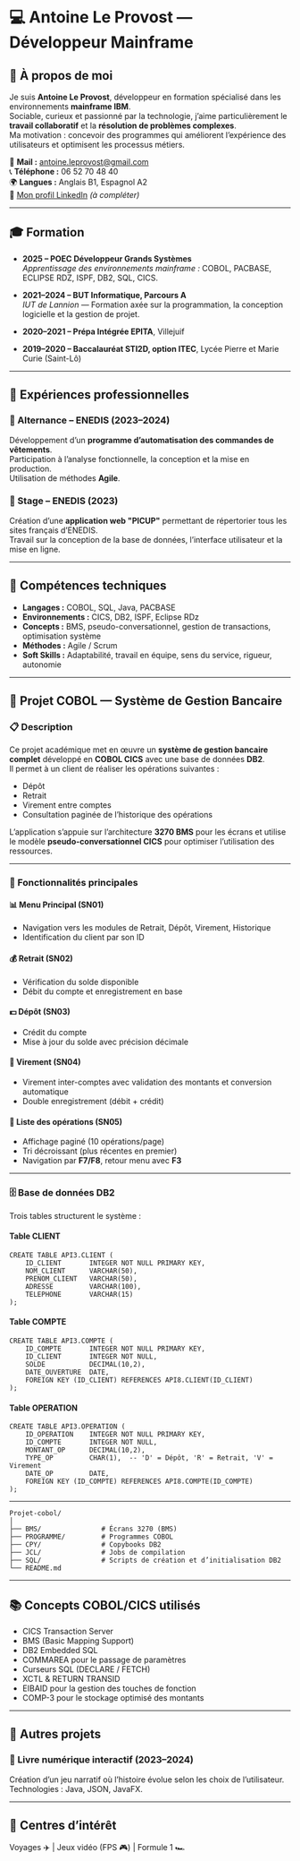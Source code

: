 # 💻 Antoine Le Provost — Développeur Mainframe

## 👋 À propos de moi

Je suis **Antoine Le Provost**, développeur en formation spécialisé dans les environnements **mainframe IBM**.  
Sociable, curieux et passionné par la technologie, j’aime particulièrement le **travail collaboratif** et la **résolution de problèmes complexes**.  
Ma motivation : concevoir des programmes qui améliorent l’expérience des utilisateurs et optimisent les processus métiers.

📧 **Mail :** [antoine.leprovost@gmail.com](mailto:antoine.leprovost@gmail.com)  
📞 **Téléphone :** 06 52 70 48 40  
🌍 **Langues :** Anglais B1, Espagnol A2  
🔗 [Mon profil LinkedIn](#) *(à compléter)*  

---

## 🎓 Formation

- **2025 – POEC Développeur Grands Systèmes**  
  *Apprentissage des environnements mainframe :* COBOL, PACBASE, ECLIPSE RDZ, ISPF, DB2, SQL, CICS.

- **2021–2024 – BUT Informatique, Parcours A**  
  *IUT de Lannion* — Formation axée sur la programmation, la conception logicielle et la gestion de projet.

- **2020–2021 – Prépa Intégrée EPITA**, Villejuif  
- **2019–2020 – Baccalauréat STI2D, option ITEC**, Lycée Pierre et Marie Curie (Saint-Lô)

---

## 💼 Expériences professionnelles

### 🔹 Alternance – ENEDIS (2023–2024)
Développement d’un **programme d’automatisation des commandes de vêtements**.  
Participation à l’analyse fonctionnelle, la conception et la mise en production.  
Utilisation de méthodes **Agile**.

### 🔹 Stage – ENEDIS (2023)
Création d’une **application web "PICUP"** permettant de répertorier tous les sites français d’ENEDIS.  
Travail sur la conception de la base de données, l’interface utilisateur et la mise en ligne.

---

## 🧠 Compétences techniques

- **Langages :** COBOL, SQL, Java, PACBASE  
- **Environnements :** CICS, DB2, ISPF, Eclipse RDz  
- **Concepts :** BMS, pseudo-conversationnel, gestion de transactions, optimisation système  
- **Méthodes :** Agile / Scrum  
- **Soft Skills :** Adaptabilité, travail en équipe, sens du service, rigueur, autonomie  

---

## 🏦 Projet COBOL — Système de Gestion Bancaire

### 📋 Description

Ce projet académique met en œuvre un **système de gestion bancaire complet** développé en **COBOL CICS** avec une base de données **DB2**.  
Il permet à un client de réaliser les opérations suivantes :  
- Dépôt  
- Retrait  
- Virement entre comptes  
- Consultation paginée de l’historique des opérations  

L’application s’appuie sur l’architecture **3270 BMS** pour les écrans et utilise le modèle **pseudo-conversationnel CICS** pour optimiser l’utilisation des ressources.

---

### 🎯 Fonctionnalités principales

#### 📊 Menu Principal (SN01)
- Navigation vers les modules de Retrait, Dépôt, Virement, Historique  
- Identification du client par son ID  

#### 💰 Retrait (SN02)
- Vérification du solde disponible  
- Débit du compte et enregistrement en base  

#### 💵 Dépôt (SN03)
- Crédit du compte  
- Mise à jour du solde avec précision décimale  

#### 🔄 Virement (SN04)
- Virement inter-comptes avec validation des montants et conversion automatique  
- Double enregistrement (débit + crédit)  

#### 📜 Liste des opérations (SN05)
- Affichage paginé (10 opérations/page)  
- Tri décroissant (plus récentes en premier)  
- Navigation par **F7/F8**, retour menu avec **F3**

---

### 🗄️ Base de données DB2

Trois tables structurent le système :  

#### Table CLIENT
    CREATE TABLE API3.CLIENT (
        ID_CLIENT       INTEGER NOT NULL PRIMARY KEY,
        NOM_CLIENT      VARCHAR(50),
        PRENOM_CLIENT   VARCHAR(50),
        ADRESSE         VARCHAR(100),
        TELEPHONE       VARCHAR(15)
    );

#### Table COMPTE
    CREATE TABLE API3.COMPTE (
        ID_COMPTE       INTEGER NOT NULL PRIMARY KEY,
        ID_CLIENT       INTEGER NOT NULL,
        SOLDE           DECIMAL(10,2),
        DATE_OUVERTURE  DATE,
        FOREIGN KEY (ID_CLIENT) REFERENCES API8.CLIENT(ID_CLIENT)
    );

#### Table OPERATION
    CREATE TABLE API3.OPERATION (
        ID_OPERATION    INTEGER NOT NULL PRIMARY KEY,
        ID_COMPTE       INTEGER NOT NULL,
        MONTANT_OP      DECIMAL(10,2),
        TYPE_OP         CHAR(1),  -- 'D' = Dépôt, 'R' = Retrait, 'V' = Virement
        DATE_OP         DATE,
        FOREIGN KEY (ID_COMPTE) REFERENCES API8.COMPTE(ID_COMPTE)
    );

---

    Projet-cobol/
    │
    ├── BMS/               # Écrans 3270 (BMS)
    ├── PROGRAMME/         # Programmes COBOL
    ├── CPY/               # Copybooks DB2
    ├── JCL/               # Jobs de compilation
    ├── SQL/               # Scripts de création et d’initialisation DB2
    └── README.md

---

## 📚 Concepts COBOL/CICS utilisés

- CICS Transaction Server  
- BMS (Basic Mapping Support)  
- DB2 Embedded SQL  
- COMMAREA pour le passage de paramètres  
- Curseurs SQL (DECLARE / FETCH)  
- XCTL & RETURN TRANSID  
- EIBAID pour la gestion des touches de fonction  
- COMP-3 pour le stockage optimisé des montants  

---

## 🧩 Autres projets

### 📖 Livre numérique interactif (2023–2024)

Création d’un jeu narratif où l’histoire évolue selon les choix de l’utilisateur.  
Technologies : Java, JSON, JavaFX.

---

## 🏁 Centres d’intérêt

Voyages ✈️ | Jeux vidéo (FPS 🎮) | Formule 1 🏎️

